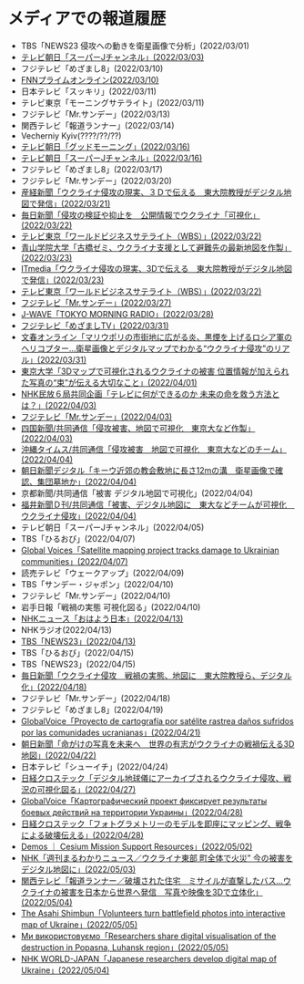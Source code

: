 # メディアでの報道履歴
* TBS「NEWS23 侵攻への動きを衛星画像で分析」(2022/03/01)
* [テレビ朝日「スーパーJチャンネル」(2022/03/03)](https://news.yahoo.co.jp/articles/afd60690d257f85fbf226a9f26c6954461b6268a)
* フジテレビ「めざまし8」(2022/03/10)
* [FNNプライムオンライン(2022/03/10)](https://www.fnn.jp/articles/-/329208#:~:text=%E3%83%86%E3%82%AF%E3%83%8E%E3%83%AD%E3%82%B8%E3%83%BC-,%E6%9D%B1%E5%A4%A7%E7%A0%94%E7%A9%B6%E3%80%8C%E4%B8%96%E7%95%8C%E3%81%AB%E4%BC%9D%E3%81%88%E3%81%9F%E3%81%84%E3%80%8D%E3%82%A6%E3%82%AF%E3%83%A9%E3%82%A4%E3%83%8A%E8%A2%AB%E5%AE%B3%E3%82%923D,%E5%8A%9B%E3%81%AE%E5%87%84%E3%81%BE%E3%81%98%E3%81%95%E5%AE%9F%E6%84%9F&text=%E3%81%93%E3%82%8C%E3%81%AF%E9%A6%96%E9%83%BD%E3%82%AD%E3%82%A8%E3%83%95%E3%81%8B%E3%82%89,%E6%9D%B1%E4%BA%AC%E5%A4%A7%E5%AD%A6%E5%A4%A7%E2%80%A6)
* 日本テレビ「スッキリ」(2022/03/11)
* テレビ東京「モーニングサテライト」(2022/03/11)
* フジテレビ「Mr.サンデー」(2022/03/13)
* 関西テレビ「報道ランナー」(2022/03/14)
* Vecherniy Kyiv(????/??/??)
* [テレビ朝日「グッドモーニング」(2022/03/16)](https://youtu.be/7TvqbudJsio)
* [テレビ朝日「スーパーJチャンネル」(2022/03/16)](https://news.tv-asahi.co.jp/news_society/articles/amp/000248087.html)
* フジテレビ「めざまし8」(2022/03/17)
* フジテレビ「Mr.サンデー」(2022/03/20)
* [産経新聞「ウクライナ侵攻の現実、３Ｄで伝える　東大院教授がデジタル地図で発信」(2022/03/21)](https://www.sankei.com/article/20220321-WMEDCQPLRVMDNOM3B7FQIRHAQM/)
* [毎日新聞「侵攻の検証や抑止を　公開情報でウクライナ「可視化」(2022/03/22)](https://mainichi.jp/articles/20220320/k00/00m/030/119000c)
* [テレビ東京「ワールドビジネスサテライト（WBS）」(2022/03/22)](https://www.tv-tokyo.co.jp/mv/wbs/newsl/post_248375/)
* [青山学院大学「古橋ゼミ、ウクライナ支援として避難先の最新地図を作製」(2022/03/23)](https://www.aoyama.ac.jp/faculty112/news_20220317)
* [ITmedia「ウクライナ侵攻の現実、3Dで伝える　東大院教授がデジタル地図で発信」(2022/03/23)](https://www.itmedia.co.jp/news/articles/2203/23/news064.html)
* [テレビ東京「ワールドビジネスサテライト（WBS）」(2022/03/22)](https://www.tv-tokyo.co.jp/mv/wbs/newsl/post_248375/)
* [フジテレビ「Mr.サンデー」(2022/03/27)](https://kakaku.com/tv/channel=8/programID=23018/episodeID=1555532/)
* [J-WAVE「TOKYO MORNING RADIO」(2022/03/28)](https://radiko.jp/#!/ts/FMJ/20220328060000)
* [フジテレビ「めざましTV」(2022/03/31)](https://kakaku.com/tv/channel=8/programID=23018/episodeID=1555532/)
* [文春オンライン「マリウポリの市街地に広がる炎、黒煙を上げるロシア軍のヘリコプター…衛星画像とデジタルマップでわかる“ウクライナ侵攻”のリアル」(2022/03/31)](https://bunshun.jp/articles/-/53028)
* [東京大学「3Dマップで可視化されるウクライナの被害 位置情報が加えられた写真の“束”が伝える大切なこと」(2022/04/01)](https://www.u-tokyo.ac.jp/focus/ja/features/z1304_00151.html)
* [NHK民放６局共同企画「テレビに何ができるのか 未来の命を救う方法とは？」(2022/04/03)](https://www.nhk.or.jp/ashitanavi/article/5380.html#mokuji05)
* [フジテレビ「Mr.サンデー」(2022/04/03)](https://www.fnn.jp/articles/-/341864)
* [四国新聞/共同通信「侵攻被害、地図で可視化　東京大など作製」(2022/04/03)](https://www.shikoku-np.co.jp/dg/article.aspx?id=K2022040300000008900)
* [沖縄タイムス/共同通信「侵攻被害　地図で可視化　東京大などのチーム」(2022/04/04)](https://www.okinawatimes.co.jp/articles/-/937143)
* [朝日新聞デジタル「キーウ近郊の教会敷地に長さ12mの溝　衛星画像で確認、集団墓地か」(2022/04/04)](https://www.asahi.com/articles/ASQ4464JYQ44ULEI00L.html?iref=sp_ss_date_article)
* 京都新聞/共同通信「被害 デジタル地図で可視化」(2022/04/04)
* [福井新聞Ｄ刊/共同通信「被害、デジタル地図に　東大などチームが可視化　ウクライナ侵攻」(2022/04/04)](https://www.fukuishimbun.co.jp/articles/-/1525011)
* テレビ朝日「スーパーJチャンネル」(2022/04/05)
* TBS「ひるおび」(2022/04/07)
* [Global Voices「Satellite mapping project tracks damage to Ukrainian communities」(2022/04/07)](https://globalvoices.org/2022/04/07/satellite-mapping-project-tracks-damage-to-ukrainian-communities/)
* 読売テレビ「ウェークアップ」(2022/04/09)
* TBS「サンデー・ジャポン」(2022/04/10)
* フジテレビ「Mr.サンデー」(2022/04/10)
* 岩手日報「戦禍の実態 可視化図る」(2022/04/10)
* [NHKニュース「おはよう日本」(2022/04/13)](https://www3.nhk.or.jp/news/html/20220413/k10013579521000.html)
* NHKラジオ(2022/04/13)
* [TBS「NEWS23」(2022/04/13)](https://youtu.be/04gboxrBPkA)
* TBS「ひるおび」(2022/04/15)
* TBS「NEWS23」(2022/04/15)
* [毎日新聞「ウクライナ侵攻　戦禍の実態、地図に　東大院教授ら、デジタル化」(2022/04/18)](https://mainichi.jp/articles/20220418/ddm/041/030/107000c)
* フジテレビ「Mr.サンデー」(2022/04/18)
* フジテレビ「めざまし8」(2022/04/19)
* [GlobalVoice「Proyecto de cartografía por satélite rastrea daños sufridos por las comunidades ucranianas」(2022/04/21)](https://es.globalvoices.org/2022/04/21/proyecto-de-cartografia-por-satelite-rastrea-danos-sufridos-por-las-comunidades-ucranianas/)
* [朝日新聞「命がけの写真を未来へ　世界の有志がウクライナの戦禍伝える3D地図」(2022/04/22)](https://www.asahi.com/articles/ASQ4P6J6YQ45UTIL04G.html)
* 日本テレビ「シューイチ」(2022/04/24)
* [日経クロステック「デジタル地球儀にアーカイブされるウクライナ侵攻、戦況の可視化図る」(2022/04/27)](https://xtech.nikkei.com/atcl/nxt/column/18/00154/01432/)
* [GlobalVoice「Картографический проект фиксирует результаты боевых действий на территории Украины」(2022/04/28)](https://ru.globalvoices.org/2022/04/28/112269/)
* [日経クロステック「フォトグラメトリーのモデルを即座にマッピング、戦争による破壊伝える」(2022/04/28)](https://xtech.nikkei.com/atcl/nxt/column/18/00154/01433/)
* [Demos ｜ Cesium Mission Support Resources」(2022/05/02)](https://cesium.com/industries/mission-support/mission-support-demos/)
* [NHK「週刊まるわかりニュース／ウクライナ東部 町全体で火災” 今の被害をデジタル地図に」(2022/05/03)](https://cesium.com/industries/mission-support/mission-support-demos/)
* [関西テレビ「報道ランナー／破壊された住宅　ミサイルが直撃したバス…ウクライナの被害を日本から世界へ発信　写真や映像を3Dで立体化」(2022/05/04)](https://www.ktv.jp/news/feature/220504/)
* [The Asahi Shimbun「Volunteers turn battlefield photos into interactive map of Ukraine」(2022/05/05)](https://www.asahi.com/ajw/articles/14605844)
* [Ми використовуємо「Researchers share digital visualisation of the destruction in Popasna, Luhansk region」(2022/05/05)](https://www.pravda.com.ua/eng/news/2022/05/4/7344064/)
* [NHK WORLD-JAPAN「Japanese researchers develop digital map of Ukraine」(2022/05/04)](https://www3.nhk.or.jp/nhkworld/en/news/20220503_03/)

